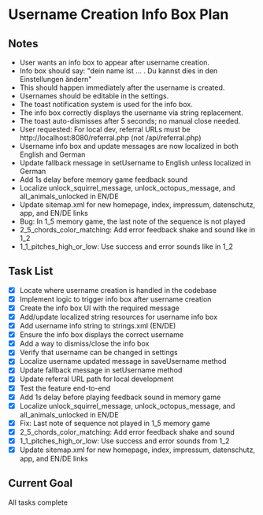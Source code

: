 # Username Creation Info Box Plan

## Notes
- User wants an info box to appear after username creation.
- Info box should say: "dein name ist ... . Du kannst dies in den Einstellungen ändern"
- This should happen immediately after the username is created.
- Usernames should be editable in the settings.
- The toast notification system is used for the info box.
- The info box correctly displays the username via string replacement.
- The toast auto-dismisses after 5 seconds; no manual close needed.
- User requested: For local dev, referral URLs must be http://localhost:8080/referral.php (not /api/referral.php)
- Username info box and update messages are now localized in both English and German
- Update fallback message in setUsername to English unless localized in German
- Add 1s delay before memory game feedback sound
- Localize unlock_squirrel_message, unlock_octopus_message, and all_animals_unlocked in EN/DE
- Update sitemap.xml for new homepage, index, impressum, datenschutz, app, and EN/DE links
- Bug: In 1_5 memory game, the last note of the sequence is not played
- 2_5_chords_color_matching: Add error feedback shake and sound like in 1_2
- 1_1_pitches_high_or_low: Use success and error sounds like in 1_2

## Task List
- [x] Locate where username creation is handled in the codebase
- [x] Implement logic to trigger info box after username creation
- [x] Create the info box UI with the required message
- [x] Add/update localized string resources for username info box
- [x] Add username info string to strings.xml (EN/DE)
- [x] Ensure the info box displays the correct username
- [x] Add a way to dismiss/close the info box
- [x] Verify that username can be changed in settings
- [x] Localize username updated message in saveUsername method
- [x] Update fallback message in setUsername method
- [x] Update referral URL path for local development
- [x] Test the feature end-to-end
- [x] Add 1s delay before playing feedback sound in memory game
- [x] Localize unlock_squirrel_message, unlock_octopus_message, and all_animals_unlocked in EN/DE
- [x] Fix: Last note of sequence not played in 1_5 memory game
- [x] 2_5_chords_color_matching: Add error feedback shake and sound
- [x] 1_1_pitches_high_or_low: Use success and error sounds from 1_2
- [x] Update sitemap.xml for new homepage, index, impressum, datenschutz, app, and EN/DE links

## Current Goal
All tasks complete